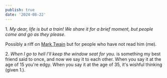 ```yaml
---
publish: true
date: '2024-08-22'
---
```

1\. *My dear, life is but a train! We share it for a brief moment, but people come and go as they please.*

Possibly a riff on [Mark Twain](<../Mark Twain>) but for people who have not read him (me).

2\. *When I go to hell I'll keep the window seat for you.* is something my best friend said to once, and now we say it to each other. When you say it at the age of 15 you're edgy. When you say it at the age of 35, it's wishful thinking (given 1.).
